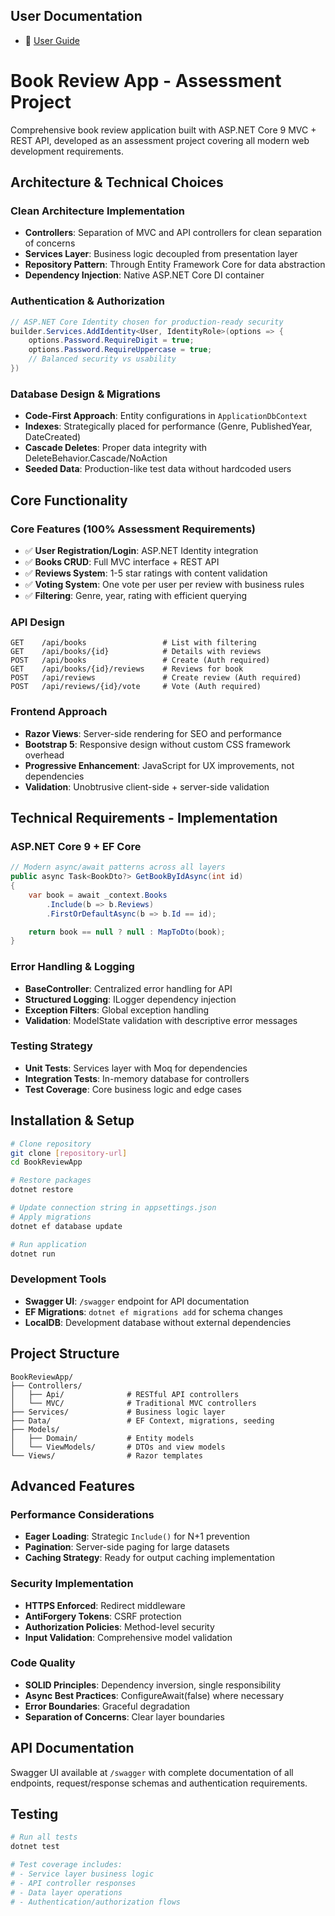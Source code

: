 ﻿## User Documentation

- 📖 [User Guide](USER_GUIDE.md)

# Book Review App - Assessment Project

Comprehensive book review application built with ASP.NET Core 9 MVC + REST API, developed as an assessment project covering all modern web development requirements.

## Architecture & Technical Choices

### Clean Architecture Implementation

- **Controllers**: Separation of MVC and API controllers for clean separation of concerns
- **Services Layer**: Business logic decoupled from presentation layer
- **Repository Pattern**: Through Entity Framework Core for data abstraction
- **Dependency Injection**: Native ASP.NET Core DI container

### Authentication & Authorization

```csharp
// ASP.NET Core Identity chosen for production-ready security
builder.Services.AddIdentity<User, IdentityRole>(options => {
    options.Password.RequireDigit = true;
    options.Password.RequireUppercase = true;
    // Balanced security vs usability
})
```

### Database Design & Migrations

- **Code-First Approach**: Entity configurations in `ApplicationDbContext`
- **Indexes**: Strategically placed for performance (Genre, PublishedYear, DateCreated)
- **Cascade Deletes**: Proper data integrity with DeleteBehavior.Cascade/NoAction
- **Seeded Data**: Production-like test data without hardcoded users

## Core Functionality

### Core Features (100% Assessment Requirements)

- ✅ **User Registration/Login**: ASP.NET Identity integration
- ✅ **Books CRUD**: Full MVC interface + REST API
- ✅ **Reviews System**: 1-5 star ratings with content validation
- ✅ **Voting System**: One vote per user per review with business rules
- ✅ **Filtering**: Genre, year, rating with efficient querying

### API Design

```
GET    /api/books                 # List with filtering
GET    /api/books/{id}            # Details with reviews
POST   /api/books                 # Create (Auth required)
GET    /api/books/{id}/reviews    # Reviews for book
POST   /api/reviews               # Create review (Auth required)
POST   /api/reviews/{id}/vote     # Vote (Auth required)
```

### Frontend Approach

- **Razor Views**: Server-side rendering for SEO and performance
- **Bootstrap 5**: Responsive design without custom CSS framework overhead
- **Progressive Enhancement**: JavaScript for UX improvements, not dependencies
- **Validation**: Unobtrusive client-side + server-side validation

## Technical Requirements - Implementation

### ASP.NET Core 9 + EF Core

```csharp
// Modern async/await patterns across all layers
public async Task<BookDto?> GetBookByIdAsync(int id)
{
    var book = await _context.Books
        .Include(b => b.Reviews)
        .FirstOrDefaultAsync(b => b.Id == id);

    return book == null ? null : MapToDto(book);
}
```

### Error Handling & Logging

- **BaseController**: Centralized error handling for API
- **Structured Logging**: ILogger dependency injection
- **Exception Filters**: Global exception handling
- **Validation**: ModelState validation with descriptive error messages

### Testing Strategy

- **Unit Tests**: Services layer with Moq for dependencies
- **Integration Tests**: In-memory database for controllers
- **Test Coverage**: Core business logic and edge cases

## Installation & Setup

```bash
# Clone repository
git clone [repository-url]
cd BookReviewApp

# Restore packages
dotnet restore

# Update connection string in appsettings.json
# Apply migrations
dotnet ef database update

# Run application
dotnet run
```

### Development Tools

- **Swagger UI**: `/swagger` endpoint for API documentation
- **EF Migrations**: `dotnet ef migrations add` for schema changes
- **LocalDB**: Development database without external dependencies

## Project Structure

```
BookReviewApp/
├── Controllers/
│   ├── Api/              # RESTful API controllers
│   └── MVC/              # Traditional MVC controllers
├── Services/             # Business logic layer
├── Data/                 # EF Context, migrations, seeding
├── Models/
│   ├── Domain/           # Entity models
│   └── ViewModels/       # DTOs and view models
└── Views/                # Razor templates
```

## Advanced Features

### Performance Considerations

- **Eager Loading**: Strategic `Include()` for N+1 prevention
- **Pagination**: Server-side paging for large datasets
- **Caching Strategy**: Ready for output caching implementation

### Security Implementation

- **HTTPS Enforced**: Redirect middleware
- **AntiForgery Tokens**: CSRF protection
- **Authorization Policies**: Method-level security
- **Input Validation**: Comprehensive model validation

### Code Quality

- **SOLID Principles**: Dependency inversion, single responsibility
- **Async Best Practices**: ConfigureAwait(false) where necessary
- **Error Boundaries**: Graceful degradation
- **Separation of Concerns**: Clear layer boundaries

## API Documentation

Swagger UI available at `/swagger` with complete documentation of all endpoints, request/response schemas and authentication requirements.

## Testing

```bash
# Run all tests
dotnet test

# Test coverage includes:
# - Service layer business logic
# - API controller responses
# - Data layer operations
# - Authentication/authorization flows
```
